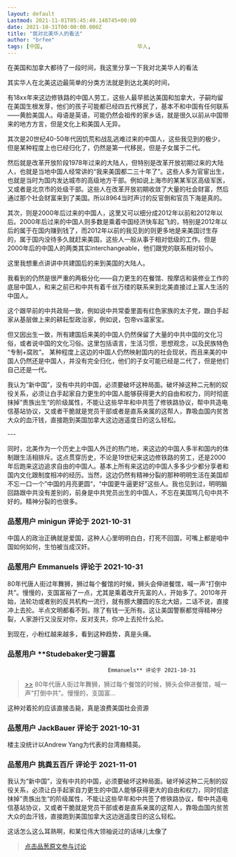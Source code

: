 ```yaml
---
layout: default
Lastmod: 2021-11-01T05:45:49.148745+00:00
date: 2021-10-31T00:00:00.000Z
title: "我对北美华人的看法"
author: "brfee"
tags: [中国,								华人,								北美]
---
```


在美国和加拿大都待了一段时间，我这里分享一下我对北美华人的看法  
  
其实华人在北美这边最简单的分类方法就是到达北美的时间，  
  
有18xx年来这边修铁路的中国人劳工，这些人最早抵达美国和加拿大，子嗣均留在美国生根发芽，他们的孩子可能都已经四五代移民了，基本不和中国有任何联系——黄脸美国人。母语是英语，可能仍然会祖传的家乡话，就是很久以前从中国带来的地方方言，但是文化上和美国人无异。  
  
其次是20世纪40-50年代因饥荒和战乱逃难过来的中国人，这些我见到的极少，但是某种程度上也已经归化了，仍然是第一代移民，但是子女属于二代。  
  
然后就是改革开放阶段1978年过来的大陆人，但特别是改革开放初期过来的大陆人，也就是当地中国人经常讲的“我来美国都二三十年了”。这些人多为官宦出生，也就是当时为国内发达城市的高级地方干部。例如说上海市的某某军区高级军医，又或者是北京市的处级干部。这些人在改革开放初期收敛了大量的社会财富，然后通过那个社会财富来到了美国。所以8964当时声讨的反官倒和官员下海是真的。  
  
其次，则是2000年后过来的中国人，这里又可以细分成2012年以前和2012年以后。2000年后过来的中国人则多数是乘着中国经济快车起飞的，特别是2012年以后的属于在国内赚到钱了，而2012年以前的我见到的则更多地是来美国讨生存的，属于国内没待多久就赶来美国，这些人一般从事于相对低级的工作。但是2000年后的中国人的两类其实interchangeable，他们跟党的联系相对较小。  
  
这里我想重点讲讲中共建国后的来到美国的大陆人。  
  
我看到的仍然是很严重的两极分化——自力更生的在餐馆、按摩店和装修业工作的底层中国人，和来之前已和中共有着千丝万缕的联系来到北美直接过上富人生活的中国人。  
  
这个跟早前的中共政局一致，例如说中共常委里面有红色家族的太子党，跟白手起家从基层做上来的耕耘型政治家，例如说，包帝vs温家宝。  
  
但又因出生一致，所有建国后来美的中国人仍然保留了大量的中共中国的文化习俗，或者说中国的文化习俗。这里包括语言，生活习惯，思想观念，以及民族特色 “专制+腐败”。 某种程度上这边的中国人仍然映射国内的社会现状，而且来美的中国人仍然还是中国人，并没有完全归化，他们的子女可能已经是二代了，但是他们自己还是一代。  
  
我认为“新中国”，没有中共的中国，必须要破坏这种局面。破坏掉这种二元制的奴役关系，必须让白手起家自力更生的中国人能够获得更大的自由和权力，同时彻底抹掉”贵族出生“的阶级属性，不能让这些早年和中共签了修铁路协议，帮中共造电信基站协议，又或者干脆就是党员干部或者是直系亲属的这帮人，靠吸血国内贫苦大众的血汗钱，直接跑到美国加拿大这边逍遥度日的这么轻松。  
  
\---  
  
同时，北美作为一个历史上中国人外迁的热门地，来这边的中国人多半和国内的体制跟生活相排斥。这点贯穿历史，不论是19世纪来这边修铁路的劳工，还是2000年后跑来这边追求自由的中国人。基本上所有来这边的中国人多多少少都分享者和国内文化跟制度相冲的经历。当然，这边仍然有精神分裂的那种明明生活在美国却不忘一口一个”中国的月亮更圆“，“中国更牛逼更好”这些人。我也见到过，明明脑回路跟中共没有差别的，前身是中共党员出生的中国人，不忘在美国骂几句中共不好的。精神分裂的也很多。

            
### 品葱用户 **minigun** 评论于 2021-10-31
        
中国人的政治正确就是爱国，这种人心里明明白白，打死不回国，可嘴上都是咱中国如何如何，生怕被当成汉奸。
        


            
### 品葱用户 **Emmanuels** 评论于 2021-10-31
        
80年代唐人街过年舞狮，狮过每个餐馆的时候，狮头会伸进餐馆，喊一声“打倒中共”。慢慢的，支国富裕了一点，尤其是乘着改开先富的人，开始多了。2010年开始，法轮功或者别的反共机构一流行，就有膀大腰圆的东北大妞，二话不说，直接冲上去抡。半点文明都看不到。除了有钱一无所有。这让美国警察都觉得精神分裂，人家游行又没反对你，反对支共，你冲上去抡什么抡。  
  
到现在，小粉红越来越多，看到这种趋势，真是头痛。
        


            
### 品葱用户 **Studebaker史刁碧嘉				
									Emmanuels** 评论于 2021-10-31
        
> [\>>]( "/article/item_id-708537#") 80年代唐人街过年舞狮，狮过每个餐馆的时候，狮头会伸进餐馆，喊一声“打倒中共”。慢慢的，支国富...

  
这种对着抡的应该直接击毙，真是浪费美国社会资源
        


            
### 品葱用户 **JackBauer** 评论于 2021-10-31
        
楼主没统计以Andrew Yang为代表的台湾裔精英。
        


            
### 品葱用户 **挑粪五百斤** 评论于 2021-11-01
        
我认为“新中国”，没有中共的中国，必须要破坏这种局面。破坏掉这种二元制的奴役关系，必须让白手起家自力更生的中国人能够获得更大的自由和权力，同时彻底抹掉”贵族出生“的阶级属性，不能让这些早年和中共签了修铁路协议，帮中共造电信基站协议，又或者干脆就是党员干部或者是直系亲属的这帮人，靠吸血国内贫苦大众的血汗钱，直接跑到美国加拿大这边逍遥度日的这么轻松。  
  
这话怎么这么耳熟啊，和某位伟大领袖说过的话味儿太像了
        






> [点击品葱原文参与讨论](https://pincong.rocks/article/36611)

